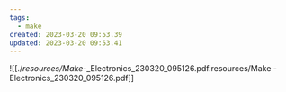 ```yaml
---
tags:
  - make
created: 2023-03-20 09:53.39
updated: 2023-03-20 09:53.41
---
```

![[./_resources/Make_-_Electronics_230320_095126.pdf.resources/Make - Electronics_230320_095126.pdf]]
